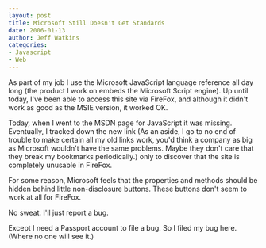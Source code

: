```yaml
---
layout: post
title: Microsoft Still Doesn't Get Standards
date: 2006-01-13
author: Jeff Watkins
categories:
- Javascript
- Web
---
```


As part of my job I use the Microsoft JavaScript language reference all day long (the product I work on embeds the Microsoft Script engine). Up until today, I've been able to access this site via FireFox, and although it didn't work as good as the MSIE version, it worked OK.

Today, when I went to the MSDN page for JavaScript it was missing. Eventually, I tracked down the new link (As an aside, I go to no end of trouble to make certain all my old links work, you'd think a company as big as Microsoft wouldn't have the same problems. Maybe they don't care that they break my bookmarks periodically.) only to discover that the site is completely unusable in FireFox.

For some reason, Microsoft feels that the properties and methods should be hidden behind little non-disclosure buttons. These buttons don't seem to work at all for FireFox.

No sweat. I'll just report a bug.

Except I need a Passport account to file a bug. So I filed my bug here. (Where no one will see it.)